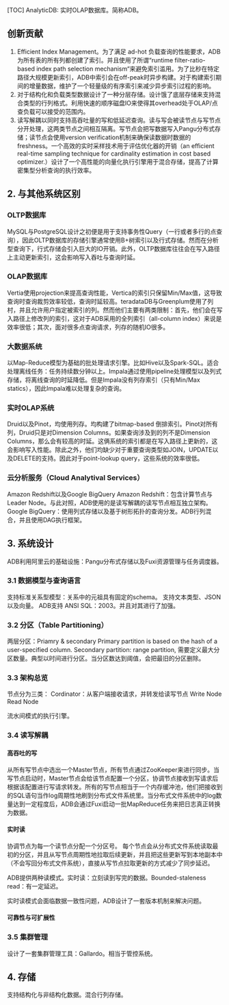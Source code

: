 [TOC]
AnalyticDB: 实时OLAP数据库。简称ADB。

## 创新贡献
1. Efficient Index Management。为了满足 ad-hot 负载查询的性能要求，ADB为所有表的所有列都创建了索引。并且使用了所谓“runtime filter-ratio-based index path selection mechanism“来避免索引滥用。为了比秒在特定路径大规模更新索引，ADB中索引会在off-peak时异步构建。对于构建索引期间的增量数据，维护了一个轻量级的有序索引来减少异步索引过程的影响。
2. 对于结构化和负载类型数据设计了一种分层存储。设计饿了底层存储来支持混合类型的行列格式。利用快速的顺序磁盘IO来使得其overhead处于OLAP/点查负载可以接受的范围内。
3. 读写解耦以同时支持高吞吐量的写和低延迟查询。读与写会被读节点与写节点分开处理，这两类节点之间相互隔离。写节点会把写数据写入Pangu分布式存储；读节点会使用version verification机制来确保读数据时数据的freshness。一个高效的实时采样技术用于评估优化器的开销（an efficient real-time sampling technique for cardinality estimation in cost based optimizer.）设计了一个高性能的向量化执行引擎用于混合存储，提高了计算密集型分析查询的执行效率。

## 2. 与其他系统区别
### OLTP数据库
MySQL与PostgreSQL设计之初便是用于支持事务性Query（一行或者多行的点查询），因此OLTP数据库的存储引擎通常使用B+树索引以及行式存储。然而在分析型查询下，行式存储会引入巨大的IO开销。此外，OLTP数据库往往会在写入路径上主动更新索引，这会影响写入吞吐与查询时延。
### OLAP数据库
Vertia使用projection来提高查询性能，Vertica的索引只保留Min/Max值，这导致查询时查询裁剪效率较低，查询时延较高。teradataDB与Greenplum使用了列村，并且允许用户指定被索引的列。然而他们主要有两类限制：首先，他们会在写入路径上修改列的索引，这对于ADB采用的全列索引（all-column index）来说是效率很低；其次，面对很多点查询请求，列存的随机IO很多。
### 大数据系统
以Map-Reduce模型为基础的批处理请求引擎。比如Hive以及Spark-SQL。适合处理离线任务：任务持续数分钟以上。Impala通过使用pipeline处理模型以及列式存储，将离线查询的时延降低。但是Impala没有列存索引（只有Min/Max statics），因此Impala难以处理复杂的查询。
### 实时OLAP系统
Druid以及Pinot，均使用列存。均构建了bitmap-based 倒排索引。Pinot对所有列，Druid只是对Dimension Columns。如果查询涉及到的列不是Dimension Columns，那么会有较高的时延。这俩系统的索引都是在写入路径上更新的，这会影响写入性能。除此之外，他们均缺少对于重要查询类型如JOIN，UPDATE以及DELETE的支持。因此对于point-lookup query，这些系统的效率很低。
### 云分析服务（Cloud Analytival Services）
Amazon Redshift以及Google BigQuery
Amazon Redshift：包含计算节点与Leader Node。与此对照，ADB使用的是读写解耦的读写节点相互独立架构。
Google BigQuery：使用列式存储以及基于树形拓扑的查询分发。ADB行列混合，并且使用DAG执行框架。

## 3. 系统设计
ADB利用阿里云的基础设施：Pangu分布式存储以及Fuxi资源管理与任务调度器。
### 3.1 数据模型与查询语言
支持标准关系型模型：关系中的元祖具有固定的schema。
支持文本类型、JSON以及向量。
ADB支持 ANSI SQL：2003。并且对其进行了加强。
### 3.2 分区（Table Partitioning）
两层分区：Priamry & secondary
Primary partition is based on the hash of a user-specified column.
Secondary partition: range partition, 需要定义最大分区数量。典型以时间进行分区。当分区数达到阈值，会把最旧的分区删除。

### 3.3 架构总览
节点分为三类：
Cordinator：从客户端接收请求，并转发给读写节点
Write Node
Read Node

流水间模式的执行引擎。
### 3.4 读写解耦
#### 高吞吐的写
从所有写节点中选出一个Master节点，所有节点通过ZooKeeper来进行同步。当写节点启动时，Master节点会给该节点配置一个分区，协调节点接收到写请求后根据该配置进行写请求转发。所有的写节点相当于一个内存缓冲池，他们把接收到的SQL语句当作log周期性地刷到分布式文件系统里。当分布式文件系统中的log数量达到一定程度后，ADB会通过Fuxi启动一批MapReduce任务来把日志真正转换为数据。
#### 实时读
协调节点为每一个读节点分配一个分区号。
每个节点会从分布式文件系统读取最初的分区，并且从写节点周期性地拉取后续更新，并且把这些更新写到本地副本中（不会写回分布式文件系统），直接从写节点拉取更新的方式减少了同步延迟。

ADB提供两种读模式。实时读：立刻读到写完的数据。Bounded-staleness read：有一定延迟。

实时读模式会面临数据一致性问题，ADB设计了一套版本机制来解决问题。

#### 可靠性与可扩展性

### 3.5 集群管理
设计了一套集群管理工具：Gallardo。相当于管控系统。

## 4. 存储
支持结构化与非结构化数据。混合行列存储。
